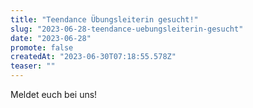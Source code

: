 ```yaml
---
title: "Teendance Übungsleiterin gesucht!"
slug: "2023-06-28-teendance-uebungsleiterin-gesucht"
date: "2023-06-28"
promote: false
createdAt: "2023-06-30T07:18:55.578Z"
teaser: ""
---
```

Meldet euch bei uns!
